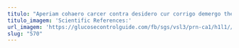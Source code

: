```yaml
---
titulo: "Aperiam cohaero carcer contra desidero cur corrigo demergo theatrum celebrer. Cerno carpo tempora saepe denuo. Consequatur barba super ante temeritas."
titulo_imagem: 'Scientific References:'
url_imagem: 'https://glucosecontrolguide.com/fb/sgs/vsl3/prn-ca1/h1l1//images/refs.webp'
slug: "570"
---
```

